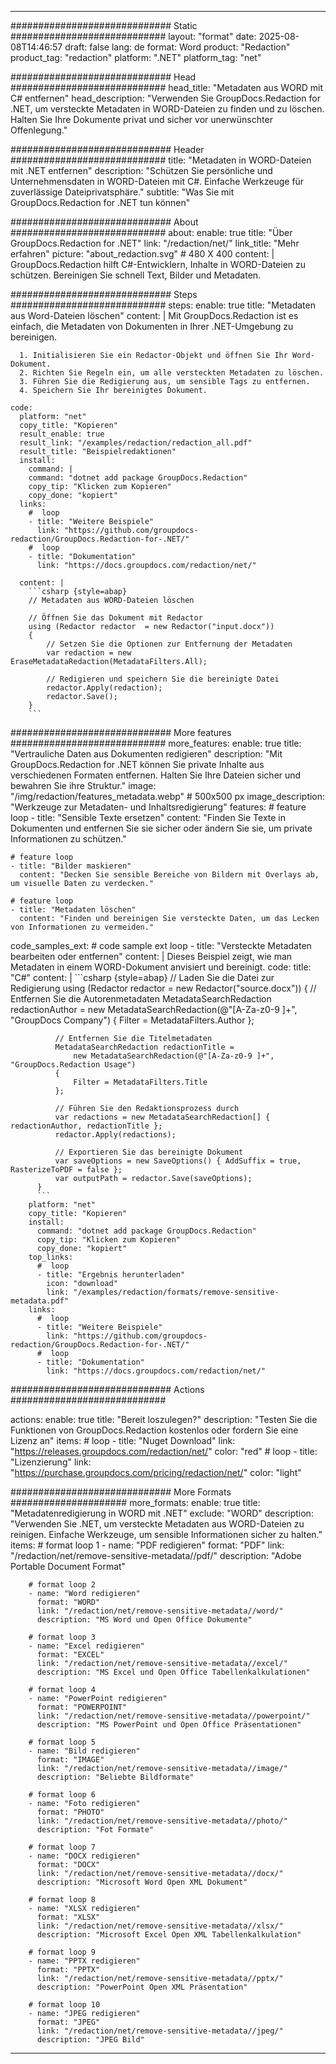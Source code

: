
---
############################# Static ############################
layout: "format"
date:  2025-08-08T14:46:57
draft: false
lang: de
format: Word
product: "Redaction"
product_tag: "redaction"
platform: ".NET"
platform_tag: "net"

############################# Head ############################
head_title: "Metadaten aus WORD mit C# entfernen"
head_description: "Verwenden Sie GroupDocs.Redaction for .NET, um versteckte Metadaten in WORD-Dateien zu finden und zu löschen. Halten Sie Ihre Dokumente privat und sicher vor unerwünschter Offenlegung."

############################# Header ############################
title: "Metadaten in WORD-Dateien mit .NET entfernen" 
description: "Schützen Sie persönliche und Unternehmensdaten in WORD-Dateien mit C#. Einfache Werkzeuge für zuverlässige Dateiprivatsphäre."
subtitle: "Was Sie mit GroupDocs.Redaction for .NET tun können" 

############################# About ############################
about:
    enable: true
    title: "Über GroupDocs.Redaction for .NET"
    link: "/redaction/net/"
    link_title: "Mehr erfahren"
    picture: "about_redaction.svg" # 480 X 400
    content: |
       GroupDocs.Redaction hilft C#-Entwicklern, Inhalte in WORD-Dateien zu schützen. Bereinigen Sie schnell Text, Bilder und Metadaten.

############################# Steps ############################
steps:
    enable: true
    title: "Metadaten aus Word-Dateien löschen"
    content: |
      Mit GroupDocs.Redaction ist es einfach, die Metadaten von Dokumenten in Ihrer .NET-Umgebung zu bereinigen.
      
      1. Initialisieren Sie ein Redactor-Objekt und öffnen Sie Ihr Word-Dokument.
      2. Richten Sie Regeln ein, um alle versteckten Metadaten zu löschen.
      3. Führen Sie die Redigierung aus, um sensible Tags zu entfernen.
      4. Speichern Sie Ihr bereinigtes Dokument.
   
    code:
      platform: "net"
      copy_title: "Kopieren"
      result_enable: true
      result_link: "/examples/redaction/redaction_all.pdf"
      result_title: "Beispielredaktionen"
      install:
        command: |
        command: "dotnet add package GroupDocs.Redaction"
        copy_tip: "Klicken zum Kopieren"
        copy_done: "kopiert"
      links:
        #  loop
        - title: "Weitere Beispiele"
          link: "https://github.com/groupdocs-redaction/GroupDocs.Redaction-for-.NET/"
        #  loop
        - title: "Dokumentation"
          link: "https://docs.groupdocs.com/redaction/net/"
          
      content: |
        ```csharp {style=abap}
        // Metadaten aus WORD-Dateien löschen

        // Öffnen Sie das Dokument mit Redactor
        using (Redactor redactor  = new Redactor("input.docx"))
        {
            // Setzen Sie die Optionen zur Entfernung der Metadaten
            var redaction = new EraseMetadataRedaction(MetadataFilters.All);
            
            // Redigieren und speichern Sie die bereinigte Datei
            redactor.Apply(redaction);
            redactor.Save();
        }
        ```            


############################# More features ############################
more_features:
  enable: true
  title: "Vertrauliche Daten aus Dokumenten redigieren"
  description: "Mit GroupDocs.Redaction for .NET können Sie private Inhalte aus verschiedenen Formaten entfernen. Halten Sie Ihre Dateien sicher und bewahren Sie ihre Struktur."
  image: "/img/redaction/features_metadata.webp" # 500x500 px
  image_description: "Werkzeuge zur Metadaten- und Inhaltsredigierung"
  features:
    # feature loop
    - title: "Sensible Texte ersetzen"
      content: "Finden Sie Texte in Dokumenten und entfernen Sie sie sicher oder ändern Sie sie, um private Informationen zu schützen."

    # feature loop
    - title: "Bilder maskieren"
      content: "Decken Sie sensible Bereiche von Bildern mit Overlays ab, um visuelle Daten zu verdecken."

    # feature loop
    - title: "Metadaten löschen"
      content: "Finden und bereinigen Sie versteckte Daten, um das Lecken von Informationen zu vermeiden."
      
  code_samples_ext:
    # code sample ext loop
    - title: "Versteckte Metadaten bearbeiten oder entfernen"
      content: |
        Dieses Beispiel zeigt, wie man Metadaten in einem WORD-Dokument anvisiert und bereinigt.
      code:
        title: "C#"
        content: |
          ```csharp {style=abap}
          //  Laden Sie die Datei zur Redigierung
          using (Redactor redactor  = new Redactor("source.docx"))
          {
              // Entfernen Sie die Autorenmetadaten
              MetadataSearchRedaction redactionAuthor = 
                  new MetadataSearchRedaction(@"[A-Za-z0-9 ]+", "GroupDocs Company")
              {
                  Filter = MetadataFilters.Author
              };

              // Entfernen Sie die Titelmetadaten
              MetadataSearchRedaction redactionTitle = 
                  new MetadataSearchRedaction(@"[A-Za-z0-9 ]+", "GroupDocs.Redaction Usage")
              {
                  Filter = MetadataFilters.Title
              };

              // Führen Sie den Redaktionsprozess durch
              var redactions = new MetadataSearchRedaction[] { redactionAuthor, redactionTitle };
              redactor.Apply(redactions);

              // Exportieren Sie das bereinigte Dokument
              var saveOptions = new SaveOptions() { AddSuffix = true, RasterizeToPDF = false };
              var outputPath = redactor.Save(saveOptions);
          }
          ```
        platform: "net"
        copy_title: "Kopieren"
        install:
          command: "dotnet add package GroupDocs.Redaction"
          copy_tip: "Klicken zum Kopieren"
          copy_done: "kopiert"
        top_links:
          #  loop
          - title: "Ergebnis herunterladen"
            icon: "download"
            link: "/examples/redaction/formats/remove-sensitive-metadata.pdf"
        links:
          #  loop
          - title: "Weitere Beispiele"
            link: "https://github.com/groupdocs-redaction/GroupDocs.Redaction-for-.NET/"
          #  loop
          - title: "Dokumentation"
            link: "https://docs.groupdocs.com/redaction/net/"


############################# Actions ############################

actions:
  enable: true
  title: "Bereit loszulegen?"
  description: "Testen Sie die Funktionen von GroupDocs.Redaction kostenlos oder fordern Sie eine Lizenz an"
  items:
    #  loop
    - title: "Nuget Download"
      link: "https://releases.groupdocs.com/redaction/net/"
      color: "red"
        #  loop
    - title: "Lizenzierung"
      link: "https://purchase.groupdocs.com/pricing/redaction/net/"
      color: "light"


############################# More Formats #####################
more_formats:
    enable: true
    title: "Metadatenredigierung in WORD mit .NET"
    exclude: "WORD"
    description: "Verwenden Sie .NET, um versteckte Metadaten aus WORD-Dateien zu reinigen. Einfache Werkzeuge, um sensible Informationen sicher zu halten."
    items: 
        # format loop 1
        - name: "PDF redigieren"
          format: "PDF"
          link: "/redaction/net/remove-sensitive-metadata//pdf/"
          description: "Adobe Portable Document Format"

        # format loop 2
        - name: "Word redigieren"
          format: "WORD"
          link: "/redaction/net/remove-sensitive-metadata//word/"
          description: "MS Word und Open Office Dokumente"
          
        # format loop 3
        - name: "Excel redigieren"
          format: "EXCEL"
          link: "/redaction/net/remove-sensitive-metadata//excel/"
          description: "MS Excel und Open Office Tabellenkalkulationen"

        # format loop 4
        - name: "PowerPoint redigieren"
          format: "POWERPOINT"
          link: "/redaction/net/remove-sensitive-metadata//powerpoint/"
          description: "MS PowerPoint und Open Office Präsentationen"

        # format loop 5
        - name: "Bild redigieren"
          format: "IMAGE"
          link: "/redaction/net/remove-sensitive-metadata//image/"
          description: "Beliebte Bildformate"

        # format loop 6
        - name: "Foto redigieren"
          format: "PHOTO"
          link: "/redaction/net/remove-sensitive-metadata//photo/"
          description: "Fot Formate"

        # format loop 7
        - name: "DOCX redigieren"
          format: "DOCX"
          link: "/redaction/net/remove-sensitive-metadata//docx/"
          description: "Microsoft Word Open XML Dokument"
          
        # format loop 8
        - name: "XLSX redigieren"
          format: "XLSX"
          link: "/redaction/net/remove-sensitive-metadata//xlsx/"
          description: "Microsoft Excel Open XML Tabellenkalkulation"
          
        # format loop 9
        - name: "PPTX redigieren"
          format: "PPTX"
          link: "/redaction/net/remove-sensitive-metadata//pptx/"
          description: "PowerPoint Open XML Präsentation"

        # format loop 10
        - name: "JPEG redigieren"
          format: "JPEG"
          link: "/redaction/net/remove-sensitive-metadata//jpeg/"
          description: "JPEG Bild"


---
